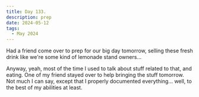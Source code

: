 ```yaml
---
title: Day 133.
description: prep
date: 2024-05-12
tags: 
  - May 2024
---
```


Had a friend come over to prep for our big day tomorrow, selling these fresh drink like we're some kind of lemonade stand owners...

Anyway, yeah, most of the time I used to talk about stuff related to that, and eating. One of my friend stayed over to help bringing the stuff tomorrow. Not much I can say, except that I properly documented everything... well, to the best of my abilities at least.